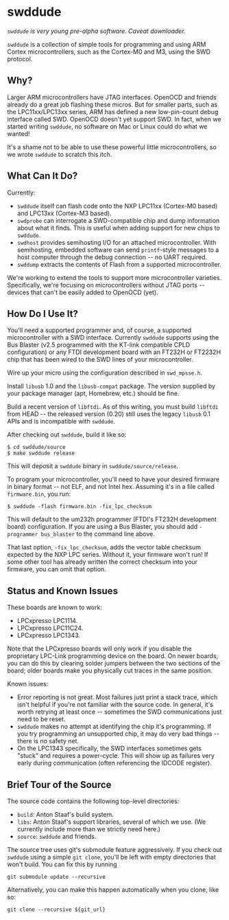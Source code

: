 swddude
=======

*`swddude` is very young pre-alpha software.  Caveat downloader.*

`swddude` is a collection of simple tools for programming and using ARM Cortex
microcontrollers, such as the Cortex-M0 and M3, using the SWD protocol.


Why?
----

Larger ARM microcontrollers have JTAG interfaces.  OpenOCD and friends already
do a great job flashing these micros.  But for smaller parts, such as the
LPC11xx/LPC13xx series, ARM has defined a new low-pin-count debug interface
called SWD.  OpenOCD doesn't yet support SWD.  In fact, when we started writing
`swddude`, no software on Mac or Linux could do what we wanted!

It's a shame not to be able to use these powerful little microcontrollers, so we
wrote `swddude` to scratch this itch.


What Can It Do?
---------------

Currently:

 * `swddude` itself can flash code onto the NXP LPC11xx (Cortex-M0 based) and
   LPC13xx (Cortex-M3 based).
 * `swdprobe` can interrogate a SWD-compatible chip and dump information about
   what it finds.  This is useful when adding support for new chips to
   `swddude`.
 * `swdhost` provides semihosting I/O for an attached microcontroller.  With
   semihosting, embedded software can send `printf`-style messages to a host
   computer through the debug connection -- no UART required.
 * `swddump` extracts the contents of Flash from a supported microcontroller.

We're working to extend the tools to support more microcontroller varieties.
Specifically, we're focusing on microcontrollers without JTAG ports -- devices
that can't be easily added to OpenOCD (yet).


How Do I Use It?
----------------

You'll need a supported programmer and, of course, a supported microcontroller
with a SWD interface.  Currently `swddude` supports using the Bus Blaster (v2.5
programmed with the KT-link compatible CPLD configuration) or any FTDI
development board with an FT232H or FT2232H chip that has been wired to the SWD
lines of your microcontroller.

Wire up your micro using the configuration described in `swd_mpsse.h`.

Install `libusb` 1.0 and the `libusb-compat` package.  The version supplied by
your package manager (apt, Homebrew, etc.) should be fine.

Build a recent version of `libftdi`.  As of this writing, you must build
`libftdi` from HEAD -- the released version (0.20) still uses the legacy
`libusb` 0.1 APIs and is incompatible with `swddude`.

After checking out `swddude`, build it like so:

    $ cd swddude/source
    $ make swddude release

This will deposit a `swddude` binary in `swddude/source/release`.

To program your microcontroller, you'll need to have your desired firmware in
binary format -- not ELF, and not Intel hex.  Assuming it's in a file called
`firmware.bin`, you run:

    $ swddude -flash firmware.bin -fix_lpc_checksum

This will default to the um232h programmer (FTDI's FT232H development board)
configuration.  If you are using a Bus Blaster, you should add
`-programmer bus_blaster` to the command line above.

That last option, `-fix_lpc_checksum`, adds the vector table checksum expected
by the NXP LPC series.  Without it, your firmware won't run!  If some other tool
has already written the correct checksum into your firmware, you can omit that
option.


Status and Known Issues
-----------------------

These boards are known to work:

 * LPCxpresso LPC1114.
 * LPCxpresso LPC11C24.
 * LPCxpresso LPC1343.

Note that the LPCxpresso boards will only work if you disable the proprietary
LPC-Link programming device on the board.  On newer boards, you can do this by
clearing solder jumpers between the two sections of the board; older boards make
you physically cut traces in the same position.

Known issues:

 * Error reporting is not great.  Most failures just print a stack trace, which
   isn't helpful if you're not familiar with the source code.  In general, it's
   worth retrying at least once -- sometimes the SWD communications just need to
   be reset.
 * `swddude` makes no attempt at identifying the chip it's programming.  If you
   try programming an unsupported chip, it may do very bad things -- there is no
   safety net.
 * On the LPC1343 specifically, the SWD interfaces sometimes gets "stuck" and
   requires a power-cycle.  This will show up as failures very early during
   communication (often referencing the IDCODE register).


Brief Tour of the Source
------------------------

The source code contains the following top-level directories:

 * `build`: Anton Staaf's build system.
 * `libs`: Anton Staaf's support libraries, several of which we use.  (We
   currently include more than we strictly need here.)
 * `source`: `swddude` and friends.

The source tree uses git's submodule feature aggressively.  If you check out
`swddude` using a simple `git clone`, you'll be left with empty directories that
won't build.  You can fix this by running

    git submodule update --recursive

Alternatively, you can make this happen automatically when you clone, like so:

    git clone --recursive ${git_url}
